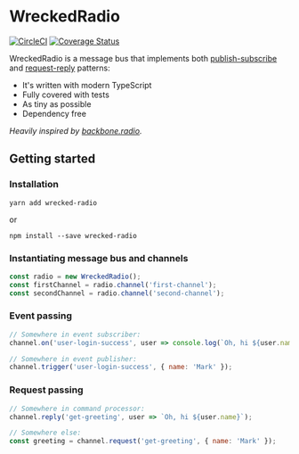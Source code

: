 # WreckedRadio

[![CircleCI](https://circleci.com/gh/frankendux/wrecked-radio.svg?style=shield)](https://circleci.com/gh/frankendux/wrecked-radio)
[![Coverage Status](https://coveralls.io/repos/github/frankendux/wrecked-radio/badge.svg)](https://coveralls.io/github/frankendux/wrecked-radio)

WreckedRadio is a message bus that implements both [publish-subscribe](https://en.wikipedia.org/wiki/Publish%E2%80%93subscribe_pattern) and [request-reply](https://en.wikipedia.org/wiki/Publish%E2%80%93subscribe_pattern) patterns:

- It's written with modern TypeScript
- Fully covered with tests
- As tiny as possible
- Dependency free

*Heavily inspired by [backbone.radio](https://github.com/marionettejs/backbone.radio).*

## Getting started

### Installation

`yarn add wrecked-radio`

or

`npm install --save wrecked-radio`

### Instantiating message bus and channels

```javascript
const radio = new WreckedRadio();
const firstChannel = radio.channel('first-channel');
const secondChannel = radio.channel('second-channel');
```

### Event passing

```javascript
// Somewhere in event subscriber:
channel.on('user-login-success', user => console.log(`Oh, hi ${user.name}`);

// Somewhere in event publisher:
channel.trigger('user-login-success', { name: 'Mark' });
```

### Request passing

```javascript
// Somewhere in command processor:
channel.reply('get-greeting', user => `Oh, hi ${user.name}`);

// Somewhere else:
const greeting = channel.request('get-greeting', { name: 'Mark' });
```

